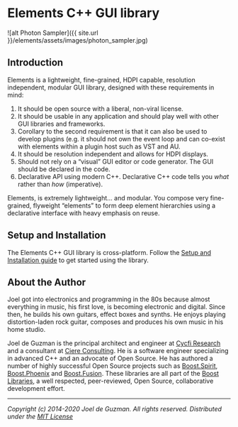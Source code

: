 # Elements C++ GUI library

![alt Photon Sampler]({{ site.url }}/elements/assets/images/photon_sampler.jpg)

## Introduction

Elements is a lightweight, fine-grained, HDPI capable, resolution independent, modular GUI library, designed with these requirements in mind:

1. It should be open source with a liberal, non-viral license.
2. It should be usable in any application and should play well
   with other GUI libraries and frameworks.
3. Corollary to the second requirement is that it can also be used
   to develop plugins (e.g. it should not own the event loop and can
   co-exist with elements within a plugin host such as VST and AU.
4. It should be resolution independent and allows for HDPI displays.
5. Should not rely on a “visual” GUI editor or code generator.
   The GUI should be declared in the code.
6. Declarative API using modern C++. Declarative C++ code
   tells you *what* rather than *how* (imperative).

Elements, is extremely lightweight… and modular. You compose very
fine-grained, flyweight “elements” to form deep element hierarchies using a
declarative interface with heavy emphasis on reuse.

## Setup and Installation

The Elements C++ GUI library is cross-platform. Follow the [Setup and
Installation guide](setup) to get started using the library.

## <a name="jdeguzman"></a>About the Author

Joel got into electronics and programming in the 80s because almost
everything in music, his first love, is becoming electronic and digital.
Since then, he builds his own guitars, effect boxes and synths. He enjoys
playing distortion-laden rock guitar, composes and produces his own music in
his home studio.

Joel de Guzman is the principal architect and engineer at [Cycfi
Research](https://www.cycfi.com/) and a consultant at [Ciere
Consulting](https://ciere.com/). He is a software engineer specializing in
advanced C++ and an advocate of Open Source. He has authored a number of
highly successful Open Source projects such as
[Boost.Spirit](http://tinyurl.com/ydhotlaf),
[Boost.Phoenix](http://tinyurl.com/y6vkeo5t) and
[Boost.Fusion](http://tinyurl.com/ybn5oq9v). These libraries are all part of
the [Boost Libraries](http://tinyurl.com/jubgged), a well respected,
peer-reviewed, Open Source, collaborative development effort.

-------------------------------------------------------------------------------

*Copyright (c) 2014-2020 Joel de Guzman. All rights reserved.*
*Distributed under the [MIT License](https://opensource.org/licenses/MIT)*
